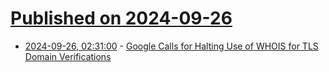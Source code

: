 # [Published on 2024-09-26](index.md)

* [2024-09-26, 02:31:00](https://soylentnews.org/article.pl?sid=24/09/25/122258&from=rss) - [Google Calls for Halting Use of WHOIS for TLS Domain Verifications](https://soylentnews.org/article.pl?sid=24/09/25/122258&from=rss)
